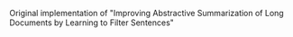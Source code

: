 Original implementation of "Improving Abstractive Summarization of Long Documents by Learning to Filter Sentences"
